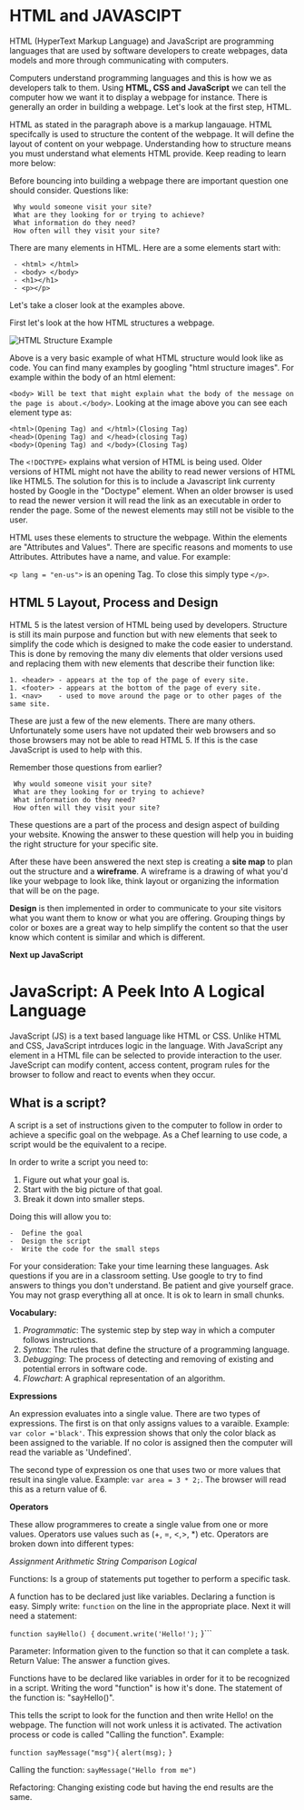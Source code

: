 # HTML and JAVASCIPT

HTML (HyperText Markup Language) and JavaScript are programming languages that are used by software developers to create webpages, data models and more through communicating with computers. 

Computers understand programming languages and this is how we as developers talk to them. Using **HTML, CSS and JavaScript** we can tell the computer how we want it to display a webpage for instance. There is generally an order in building a webpage. Let's look at the first step, HTML.

HTML as stated in the paragraph above is a markup langauage. HTML specifcally is used to structure the content of the webpage. It will define the layout of content on your webpage. Understanding how to structure means you must understand what elements HTML provide. Keep reading to learn more below: 

Before bouncing into building a webpage there are important question one should consider. Questions like:

     Why would someone visit your site?
     What are they looking for or trying to achieve?
     What information do they need?
     How often will they visit your site?

There are many elements in HTML. Here are a some elements start with:

     - <html> </html>
     - <body> </body>
     - <h1></h1>
     - <p></p>

Let's take a closer look at the examples above. 

First let's look at the how HTML structures a webpage.

![HTML Structure Example](https://3.bp.blogspot.com/-sgm6BBz6KbM/VuarmPKRJ1I/AAAAAAAAG4Q/5GDCRhO09IgiCE2DQXhA0OVaxlylGWvvw/s400/html-structure.png)

Above is a very basic example of what HTML structure would look like as code. You can find many examples by googling "html structure images". 
For example within the body of an html element:

```<body> Will be text that might explain what the body of the message on the page is about.</body>```. Looking at the image above you can see each element type as:

    <html>(Opening Tag) and </html>(Closing Tag)
    <head>(Opening Tag) and </head>(closing Tag)
    <body>(Opening Tag) and </body>(Closing Tag)

The ```<!DOCTYPE>``` explains what version of HTML is being used. Older versions of HTML might not have the ability to read newer versions of HTML like HTML5. The solution for this is to include a Javascript link currenty hosted by Google in the "Doctype" element. When an older browser is used to read the newer version it will read the link as an executable in order to render the page. Some of the newest elements may still not be visible to the user. 

HTML uses these elements to structure the webpage. 
Within the elements are "Attributes and Values". There are specific reasons and moments to use Attributes. Attributes have a name, and value. For example:

```<p lang = "en-us">``` is an opening Tag. To close this simply type ```</p>```.

## HTML 5 Layout, Process and Design

HTML 5 is the latest version of HTML being used by developers. Structure is still its main purpose and function but with new elements that seek to simplify the code which is designed to make the code easier to understand. This is done by removing the many div elements that older versions used and replacing them with new elements that describe their function like:

    1. <header> - appears at the top of the page of every site.
    1. <footer> - appears at the bottom of the page of every site.
    1. <nav>    - used to move around the page or to other pages of the same site. 

These are just a few of the new elements. There are many others.
Unfortunately some users have not updated their web browsers and so those browsers may not be able to read HTML 5. If this is the case JavaScript is used to help with this.  

Remember those questions from earlier? 

     Why would someone visit your site?
     What are they looking for or trying to achieve?
     What information do they need?
     How often will they visit your site?

These questions are a part of the process and design aspect of building your website. Knowing the answer to these question will help you in buiding the right structure for your specific site. 

After these have been answered the next step is creating a **site map** to plan out the structure and a **wireframe**. A wireframe is a drawing of what you'd like your webpage to look like, think layout or organizing the information that will be on the page. 

**Design** is then implemented in order to communicate to your site visitors what you want them to know or what you are offering. Grouping things by color or boxes are a great way to help simplify the content so that the user know which content is similar and which is different. 



**Next up JavaScript**


# JavaScript: A Peek Into A Logical Language

JavaScript (JS) is a text based language like HTML or CSS. Unlike HTML and CSS, JavaScript intrduces logic in the language.
   With JavaScript any element in a HTML file can be selected to provide interaction to the user.
   JaveScript can modify content, access content, program rules for the browser to follow and react to events when they occur.

## What is a script?

A script is a set of instructions given to the computer to follow in order to achieve a specific goal on the webpage. As a Chef learning to use code, a script would be the equivalent to a recipe.

In order to write a script you need to:

1. Figure out what your goal is.
1. Start with the big picture of that goal.
1. Break it down into smaller steps.

Doing this will allow you to:

    -  Define the goal
    -  Design the script
    -  Write the code for the small steps

For your consideration: Take your time learning these languages. Ask questions if you are in a classroom setting. Use google to try to find answers to things you don't understand. Be patient and give yourself grace. You may not grasp everything all at once. It is ok to learn in small chunks.

**Vocabulary:**

1. *Programmatic*: The systemic step by step way in which a computer follows instructions.
1. *Syntax*: The rules that define the structure of a programming language.
1. *Debugging*: The process of detecting and removing of existing and potential errors in software code.
1. *Flowchart*: A graphical representation of an algorithm.

__Expressions__

An expression evaluates into a single value. There are two types of expressions. The first is on that only assigns values to a varaible.
Example: ```var color ='black'```. This expression shows that only the color black as been assigned to the variable. If no color is assigned then the computer will read the variable as 'Undefined'.

The second type of expression os one that uses two or more values that result ina single value.
Example: ```var area = 3 * 2;```. The browser will read this as a return value of 6.

__Operators__

These allow programmeres to create a single value from one or more values. Operators use values such as (+, =, <,>, *) etc.
Operators are broken down into different types:

*Assignment*
*Arithmetic*
*String* 
*Comparison*
*Logical*

Functions: Is a group of statements put together to perform a specific task.

A function has to be declared just like variables. Declaring a function is easy. Simply write:
```function``` on the line in the appropriate place.
Next it will need a statement:

```function sayHello() {```
 ```document.write('Hello!');```
}```

Parameter: Information given to the function so that it can complete a task. 
Return Value: The answer a function gives.

Functions have to be declared like variables in order for it to be recognized in a script. Writing the word "function" is how it's done. The statement of the function is: "sayHello()". 

This tells the script to look for the function and then write Hello! on the webpage. 
The function will not work unless it is activated. The activation process or code is called "Calling the function".
Example:

```function sayMessage("msg"){```
```alert(msg);```
```}```

Calling the function: ```sayMessage("Hello from me")```

Refactoring: Changing existing code but having the end results are the same.